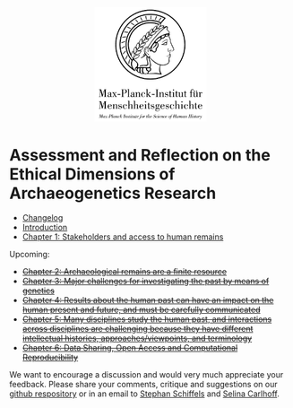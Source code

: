 <p align="center">
  <img src="media/mpi_shh_logo.png" width = 200>
</p>

# Assessment and Reflection on the Ethical Dimensions of Archaeogenetics Research 

* [Changelog](CHANGELOG.md)
* [Introduction](chapter_0.md)
* [Chapter 1: Stakeholders and access to human remains](chapter_1.md)

Upcoming:

* [~~Chapter 2: Archaeological remains are a finite resource~~](chapter_2.md)
* [~~Chapter 3: Major challenges for investigating the past by means of genetics~~](chapter_3.md)
* [~~Chapter 4: Results about the human past can have an impact on the human present and future, and must be carefully communicated~~](chapter_4.md)
* [~~Chapter 5: Many disciplines study the human past, and interactions across disciplines are challenging because they have different intellectual histories, approaches/viewpoints, and terminology~~](chapter_5.md)
* [~~Chapter 6: Data Sharing, Open Access and Computational Reproducibility~~](chapter_6.md)

We want to encourage a discussion and would very much appreciate your feedback. Please share your comments, critique and suggestions on our [github respository](https://github.com/nevrome/ethics_statement/issues) or in an email to [Stephan Schiffels](mailto:schiffels@shh.mpg.de) and [Selina Carlhoff](mailto:carlhoff@shh.mpg.de).


